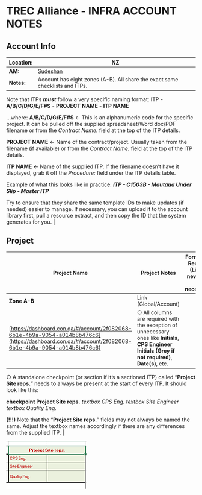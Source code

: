 # TREC Alliance - INFRA ACCOUNT NOTES

## Account Info

| **Location:** | NZ |
| --- | --- |
| **AM:** | [Sudeshan](https://www.notion.so/Sudeshan-3f31f4bf44b24c449faf72f63bcdce88?pvs=21) |
| **Notes:** | Account has eight zones (A-B). All share the exact same checklists and ITPs.

Note that ITPs ***must*** follow a very specific naming format:
ITP - **A/B/C/D/G/E/F#$** - **PROJECT NAME** - **ITP NAME**

…where:
**A/B/C/D/G/E/F#$** ← This is an alphanumeric code for the specific project. It can be pulled off the supplied spreadsheet/Word doc/PDF filename or from the *Contract Name:* field at the top of the ITP details.

**PROJECT NAME** ← Name of the contract/project. Usually taken from the filename (if available) or from the *Contract Name:* field at the top of the ITP details.

**ITP NAME** ← Name of the supplied ITP. If the filename doesn’t have it displayed, grab it off the *Procedure:* field under the ITP details table.

Example of what this looks like in practice:
***ITP - C1503B - Mautaua Under Slip - Master ITP***

Try to ensure that they share the same template IDs to make updates (if needed) easier to manage. If necessary, you can upload it to the account library first, pull a resource extract, and then copy the ID that the system generates for you. |

## Project

| **Project Name** | **Project Notes** | **Formatting Reqmnts (Link to new page if necessary)** |
| --- | --- | --- |
| **Zone A-B** | Link (Global/Account)
[https://dashboard.con.qa/#/account/2f082068-6b1e-4b9a-9054-a014b8b476c6](https://dashboard.con.qa/#/account/2f082068-6b1e-4b9a-9054-a014b8b476c6) | ○ All columns are required with the exception of unnecessary ones like **Initials**, **CPS Engineer Initials (Grey if not required)**, **Date(s)**, etc.

○ A standalone checkpoint (or section if it’s a sectioned ITP) called “**Project Site reps.**” needs to always be present at the start of every ITP. It should look like this:

**checkpoint	Project Site reps.**
*textbox	CPS Eng.
textbox	Site Engineer
textbox	Quality Eng.*

**(!!!)** Note that the “**Project Site reps.**” fields may not always be named the same. Adjust the textbox names accordingly if there are any differences from the supplied ITP. |

![ProjectSiteReps.png](TREC%20Alliance%20-%20INFRA%20ACCOUNT%20NOTES%202204d2003bdd4dc88dfcdd8026159f7e/ProjectSiteReps.png)